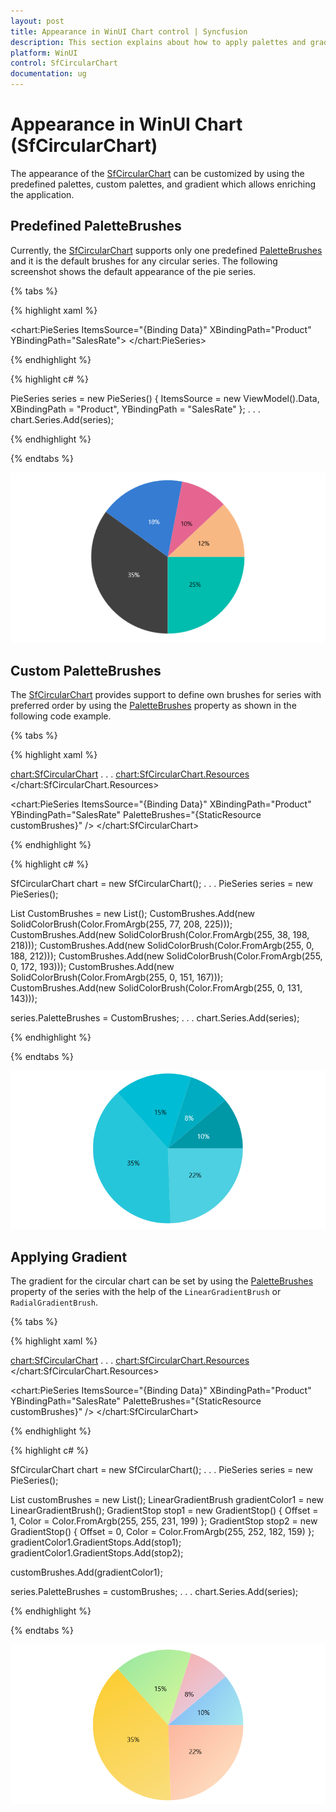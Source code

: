 ```yaml
---
layout: post
title: Appearance in WinUI Chart control | Syncfusion
description: This section explains about how to apply palettes and gradient in the Syncfusion WinUI Chart (SfCircularChart) control
platform: WinUI
control: SfCircularChart
documentation: ug
---
```


# Appearance in WinUI Chart (SfCircularChart)

The appearance of the [SfCircularChart](https://help.syncfusion.com/cr/winui/Syncfusion.UI.Xaml.Charts.SfCircularChart.html) can be customized by using the predefined palettes, custom palettes, and gradient which allows enriching the application.

## Predefined PaletteBrushes

Currently, the [SfCircularChart](https://help.syncfusion.com/cr/winui/Syncfusion.UI.Xaml.Charts.SfCircularChart.html) supports only one predefined [PaletteBrushes](https://help.syncfusion.com/cr/winui/Syncfusion.UI.Xaml.Charts.ChartSeriesBase.html#Syncfusion_UI_Xaml_Charts_ChartSeriesBase_PaletteBrushes) and it is the default brushes for any circular series. The following screenshot shows the default appearance of the pie series.

{% tabs %}

{% highlight xaml %}

<chart:PieSeries ItemsSource="{Binding Data}" 
                 XBindingPath="Product" 
                 YBindingPath="SalesRate">
</chart:PieSeries>


{% endhighlight %}

{% highlight c# %}

PieSeries series = new PieSeries()
{
	ItemsSource = new ViewModel().Data,
	XBindingPath = "Product",
	YBindingPath = "SalesRate" 
};
. . .
chart.Series.Add(series);

{% endhighlight %}

{% endtabs %}

![Predefined palette in WinUI Chart](Appearance_images/winui_pie_chart_predefined_palette.png)

## Custom PaletteBrushes

The [SfCircularChart](https://help.syncfusion.com/cr/winui/Syncfusion.UI.Xaml.Charts.SfCircularChart.html) provides support to define own brushes for series with preferred order by using the [PaletteBrushes](https://help.syncfusion.com/cr/winui/Syncfusion.UI.Xaml.Charts.ChartSeriesBase.html#Syncfusion_UI_Xaml_Charts_ChartSeriesBase_PaletteBrushes) property as shown in the following code example.

{% tabs %}

{% highlight xaml %}

<chart:SfCircularChart>
. . .
    <chart:SfCircularChart.Resources>
            <BrushCollection x:Key="customBrushes">
                <SolidColorBrush Color="#4dd0e1"/>
                <SolidColorBrush Color="#26c6da"/>
                <SolidColorBrush Color="#00bcd4"/>
                <SolidColorBrush Color="#00acc1"/>
                <SolidColorBrush Color="#0097a7"/>
                <SolidColorBrush Color="#00838f"/>
            </BrushCollection>
    </chart:SfCircularChart.Resources>

<chart:PieSeries ItemsSource="{Binding Data}" 
                 XBindingPath="Product" 
                 YBindingPath="SalesRate"
                 PaletteBrushes="{StaticResource customBrushes}" />
</chart:SfCircularChart>

{% endhighlight %}

{% highlight c# %}

SfCircularChart chart = new SfCircularChart();
. . .
PieSeries series = new PieSeries();

List<Brush> CustomBrushes = new List<Brush>();
CustomBrushes.Add(new SolidColorBrush(Color.FromArgb(255, 77, 208, 225)));
CustomBrushes.Add(new SolidColorBrush(Color.FromArgb(255, 38, 198, 218)));
CustomBrushes.Add(new SolidColorBrush(Color.FromArgb(255, 0, 188, 212)));
CustomBrushes.Add(new SolidColorBrush(Color.FromArgb(255, 0, 172, 193)));
CustomBrushes.Add(new SolidColorBrush(Color.FromArgb(255, 0, 151, 167)));
CustomBrushes.Add(new SolidColorBrush(Color.FromArgb(255, 0, 131, 143)));

series.PaletteBrushes = CustomBrushes;
. . .
chart.Series.Add(series);

{% endhighlight %}

{% endtabs %}

![Custom PaletteBrushes in WinUI Chart](Appearance_images/winui_pie_chart_custom_palette.png)

## Applying Gradient

The gradient for the circular chart can be set by using the [PaletteBrushes](https://help.syncfusion.com/cr/winui/Syncfusion.UI.Xaml.Charts.ChartSeriesBase.html#Syncfusion_UI_Xaml_Charts_ChartSeriesBase_PaletteBrushes) property of the series with the help of the `LinearGradientBrush` or `RadialGradientBrush`.

{% tabs %}

{% highlight xaml %}

<chart:SfCircularChart>
. . .
    <chart:SfCircularChart.Resources>
            <BrushCollection x:Key="customBrushes">
                <LinearGradientBrush>
                        <GradientStop Offset="1" Color="#FFE7C7" />
                        <GradientStop Offset="0" Color="#FCB69F" />
                    </LinearGradientBrush>
                    <LinearGradientBrush>
                        <GradientStop Offset="1" Color="#fadd7d" />
                        <GradientStop Offset="0" Color="#fccc2d" />
                    </LinearGradientBrush>
                    <LinearGradientBrush>
                        <GradientStop Offset="1" Color="#DCFA97" />
                        <GradientStop Offset="0" Color="#96E6A1" />
                    </LinearGradientBrush>
                    <LinearGradientBrush>
                        <GradientStop Offset="1" Color="#DDD6F3" />
                        <GradientStop Offset="0" Color="#FAACA8" />
                    </LinearGradientBrush>
                    <LinearGradientBrush>
                        <GradientStop Offset="1" Color="#A8EAEE" />
                        <GradientStop Offset="0" Color="#7BB0F9" />
                    </LinearGradientBrush>
            </BrushCollection>
    </chart:SfCircularChart.Resources>

<chart:PieSeries ItemsSource="{Binding Data}" 
                 XBindingPath="Product" 
                 YBindingPath="SalesRate"
                 PaletteBrushes="{StaticResource customBrushes}" />
</chart:SfCircularChart>

{% endhighlight %}

{% highlight c# %}

SfCircularChart chart = new SfCircularChart();
. . .
PieSeries series = new PieSeries();

List<Brush> customBrushes = new List<Brush>();
LinearGradientBrush gradientColor1 = new LinearGradientBrush();
GradientStop stop1 = new GradientStop() { Offset = 1, Color = Color.FromArgb(255, 255, 231, 199) };
GradientStop stop2 = new GradientStop() { Offset = 0, Color = Color.FromArgb(255, 252, 182, 159) };
gradientColor1.GradientStops.Add(stop1);
gradientColor1.GradientStops.Add(stop2);

customBrushes.Add(gradientColor1);

series.PaletteBrushes = customBrushes;
. . .
chart.Series.Add(series);

{% endhighlight %}

{% endtabs %}

![Gradient support in WinUI Chart](Appearance_images/winui_pie_chart_gradient.png)
